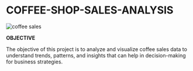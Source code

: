 # COFFEE-SHOP-SALES-ANALYSIS
![coffee sales](https://github.com/meghakiran25/COFFEE-SHOP-SALES-ANALYSIS/assets/171676076/b5d991b9-5def-44d1-bbb6-9b2570298496)


**OBJECTIVE**

The objective of this project is to analyze and visualize coffee sales data to understand trends, patterns, and insights that can help in decision-making for business strategies.
